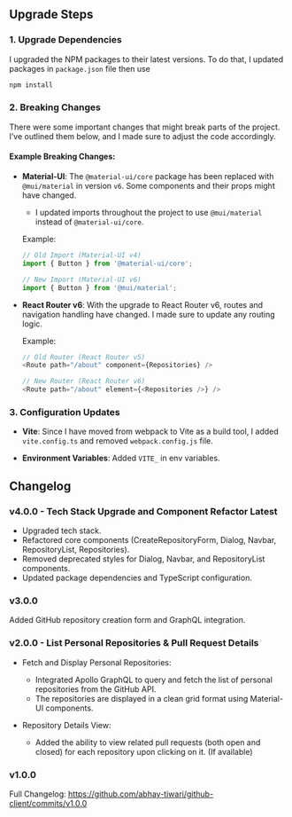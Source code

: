 ## **Upgrade Steps**

### 1. **Upgrade Dependencies**

I upgraded the NPM packages to their latest versions. To do that, I updated packages in `package.json` file then use 

```bash
npm install
```

### 2. **Breaking Changes**

There were some important changes that might break parts of the project. I’ve outlined them below, and I made sure to adjust the code accordingly.

#### **Example Breaking Changes:**
- **Material-UI**: The `@material-ui/core` package has been replaced with `@mui/material` in version `v6`. Some components and their props might have changed.
  - I updated imports throughout the project to use `@mui/material` instead of `@material-ui/core`.
  
  Example:
  ```js
  // Old Import (Material-UI v4)
  import { Button } from '@material-ui/core';

  // New Import (Material-UI v6)
  import { Button } from '@mui/material';
  ```

- **React Router v6**: With the upgrade to React Router v6, routes and navigation handling have changed. I made sure to update any routing logic.

  Example:
  ```js
  // Old Router (React Router v5)
  <Route path="/about" component={Repositories} />

  // New Router (React Router v6)
  <Route path="/about" element={<Repositories />} />
  ```

### 3. **Configuration Updates**

- **Vite**: Since I have moved from webpack to Vite as a build tool, I added `vite.config.ts` and removed `webpack.config.js` file.

- **Environment Variables**: Added `VITE_` in env variables.


## **Changelog**

### v4.0.0 - Tech Stack Upgrade and Component Refactor Latest
 
- Upgraded tech stack.
- Refactored core components (CreateRepositoryForm, Dialog, Navbar, RepositoryList, Repositories).
- Removed deprecated styles for Dialog, Navbar, and RepositoryList components.
- Updated package dependencies and TypeScript configuration.

### v3.0.0
 
Added GitHub repository creation form and GraphQL integration.

### v2.0.0 - List Personal Repositories & Pull Request Details
 
- Fetch and Display Personal Repositories:
  - Integrated Apollo GraphQL to query and fetch the list of personal repositories from the GitHub API.
  - The repositories are displayed in a clean grid format using Material-UI components.

- Repository Details View:
  - Added the ability to view related pull requests (both open and closed) for each repository upon clicking on it. (If available)

### v1.0.0
 
Full Changelog: https://github.com/abhay-tiwari/github-client/commits/v1.0.0
